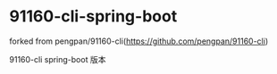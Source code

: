# 91160-cli-spring-boot

forked from pengpan/91160-cli(https://github.com/pengpan/91160-cli)

91160-cli spring-boot 版本

